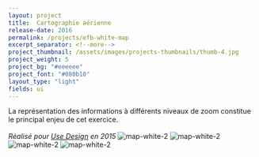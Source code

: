 ```yaml
---
layout: project
title:  Cartographie aérienne
release-date: 2016
permalink: /projects/efb-white-map
excerpt_separator: <!--more-->
project_thumbnail: /assets/images/projects-thumbnails/thumb-4.jpg
project_weight: 5
project_bg: "#eeeeee"
project_font: "#080b10"
layout_type: "light"
fields: ui
---
```

La représentation des informations à différents niveaux de zoom constitue le principal enjeu de cet exercice.
<br/><br/>
*Réalisé pour [Use Design](http://www.use-design.com) en 2015*
![map-white-2](/assets/images/projects/map-white/map-white-2.jpg)
![map-white-2](/assets/images/projects/map-white/map-white-3.jpg)
![map-white-2](/assets/images/projects/map-white/map-white-4.jpg)
![map-white-2](/assets/images/projects/map-white/map-white-5.jpg)
